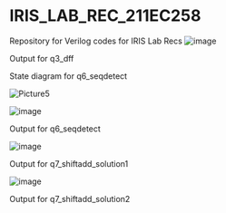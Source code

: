 # IRIS_LAB_REC_211EC258
Repository for Verilog codes for IRIS Lab Recs
![image](https://github.com/VigneshKarthikV/IRIS_LABS_REC_211EC258/assets/117422748/52b15dc7-a185-49d9-83b5-5a6998a9925e)

Output for q3_dff

State diagram for q6_seqdetect

![Picture5](https://github.com/VigneshKarthikV/IRIS_LABS_REC_211EC258/assets/117422748/968160c9-1f65-4d4e-a9d0-84102c3cea59)

![image](https://github.com/VigneshKarthikV/IRIS_LABS_REC_211EC258/assets/117422748/f36aaa96-997f-4389-a12f-e8a21a1acc0a)

Output for q6_seqdetect

![image](https://github.com/VigneshKarthikV/IRIS_LABS_REC_211EC258/assets/117422748/f9c8428b-7827-4cec-a348-3a011250cc36)

Output for q7_shiftadd_solution1

![image](https://github.com/VigneshKarthikV/IRIS_LABS_REC_211EC258/assets/117422748/2464cd79-4dd1-490e-96da-7b14cdc09f23)

Output for q7_shiftadd_solution2
